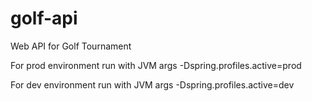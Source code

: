 # golf-api
Web API for Golf Tournament

For prod environment run with JVM args
-Dspring.profiles.active=prod

For dev environment run with JVM args
-Dspring.profiles.active=dev
